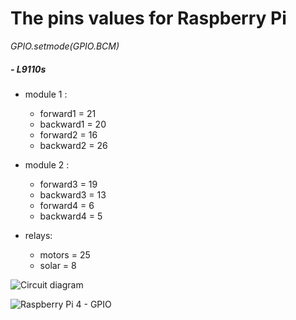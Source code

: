# The pins values for Raspberry Pi

_GPIO.setmode(GPIO.BCM)_

##### - L9110s
- module 1 :
    - forward1 = 21
    - backward1 = 20
    - forward2 = 16
    - backward2 = 26
   
- module 2 :
    - forward3 = 19
    - backward3 = 13
    - forward4 = 6
    - backward4 = 5
    
- relays:
    - motors = 25
    - solar = 8
    
![Circuit diagram](https://media.discordapp.net/attachments/837049166458650704/845918270234165268/Screenshot_from_2021-05-23_09-54-44.png?width=1108&height=617)    
  
![Raspberry Pi 4 - GPIO](https://i.stack.imgur.com/VEBEs.png)
